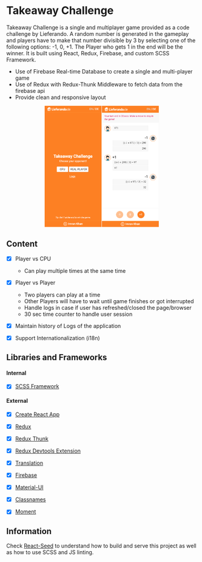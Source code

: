 # Takeaway Challenge
Takeaway Challenge is a single and multiplayer game provided as a code challenge by Lieferando. A random number is generated in the gameplay and players have to make that number divisible by 3 by selecting one of the following options: -1, 0, +1. The Player who gets 1 in the end will be the winner. It is built using React, Redux, Firebase, and custom SCSS Framework.

- Use of Firebase Real-time Database to create a single and multi-player game
- Use of Redux with Redux-Thunk Middleware to fetch data from the firebase api
- Provide clean and responsive layout

<p align="center">
<img src="preview.png" width="60%">
</p>


## Content
- [X] Player vs CPU
	- Can play multiple times at the same time
- [X] Player vs Player
	- Two players can play at a time
	- Other Players will have to wait until game finishes or got interrupted
	- Handle logs in case if user has refreshed/closed the page/browser
	- 30 sec time counter to handle user session
- [X] Maintain history of Logs of the application
- [X] Support Internationalization (i18n)


## Libraries and Frameworks
#### Internal
- [X] [SCSS Framework](https://github.com/imransilvake/SCSS-Framework)

#### External 
- [X] [Create React App](https://github.com/facebook/create-react-app)
- [X] [Redux](https://redux.js.org/)
- [X] [Redux Thunk](https://github.com/reduxjs/redux-thunk)
- [X] [Redux Devtools Extension](https://github.com/zalmoxisus/redux-devtools-extension)
- [X] [Translation](https://github.com/i18next/react-i18next)
- [X] [Firebase](https://firebase.google.com/)
- [X] [Material-UI](https://material-ui.com/)
- [X] [Classnames](https://github.com/JedWatson/classnames)
- [X] [Moment](https://momentjs.com/)


## Information
Check [React-Seed](https://github.com/imransilvake/React-Seed) to understand how to build and serve this project as well as how to use SCSS and JS linting.
